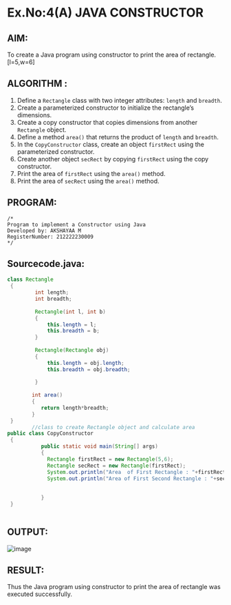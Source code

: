 # Ex.No:4(A)  JAVA CONSTRUCTOR
## AIM:
To create a Java program using constructor to print the area of rectangle.[l=5,w=6]

## ALGORITHM :

1. Define a `Rectangle` class with two integer attributes: `length` and `breadth`.  
2. Create a parameterized constructor to initialize the rectangle’s dimensions.  
3. Create a copy constructor that copies dimensions from another `Rectangle` object.  
4. Define a method `area()` that returns the product of `length` and `breadth`.  
5. In the `CopyConstructor` class, create an object `firstRect` using the parameterized constructor.  
6. Create another object `secRect` by copying `firstRect` using the copy constructor.  
7. Print the area of `firstRect` using the `area()` method.  
8. Print the area of `secRect` using the `area()` method.  


## PROGRAM:
 ```
/*
Program to implement a Constructor using Java
Developed by: AKSHAYAA M
RegisterNumber: 212222230009
*/
```

## Sourcecode.java:
```java
class Rectangle 
 { 
         int length; 
         int breadth; 
         
         Rectangle(int l, int b) 
         {  
             this.length = l;
             this.breadth = b;
         } 
        
         Rectangle(Rectangle obj) 
         { 
             this.length = obj.length;
             this.breadth = obj.breadth;
    
         } 
        
        int area() 
        { 
           return length*breadth;
        } 
 } 
        //class to create Rectangle object and calculate area 
public class CopyConstructor 
 { 
           public static void main(String[] args) 
           { 
             Rectangle firstRect = new Rectangle(5,6);
             Rectangle secRect = new Rectangle(firstRect);
             System.out.println("Area  of First Rectangle : "+firstRect.area());
             System.out.println("Area of First Second Rectangle : "+secRect.area());
             
             
           } 
 } 
 
```

## OUTPUT:

![image](https://github.com/user-attachments/assets/0994c773-3a4f-4807-81fe-070ff954b4c1)

## RESULT:
Thus the Java program using constructor to print the area of rectangle was executed successfully.
